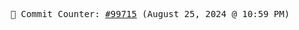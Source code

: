<p align="center">
    <samp>
        📮 Commit Counter: <a href="https://github.com/Javascript-void0/Javascript-void0/commits/main">#99715</a> (August 25, 2024 @ 10:59 PM)
    </samp>
</p>